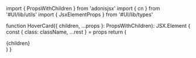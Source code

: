 import { PropsWithChildren } from 'adonisjsx'
import { cn } from '#UI/lib/utils'
import { JsxElementProps } from '#UI/lib/types'

function HoverCard({ children, ...props }: PropsWithChildren<JsxElementProps>): JSX.Element {
const { class: className, ...rest } = props
return (

<div class={cn('relative', className)} {...rest}>
{children}
</div>
)
}
